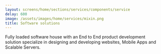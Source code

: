 ```yaml
---
layout: screens/home/sections/services/components/service
delay: 600
image: /assets/images/home/services/mixin.png
title: Software solutions
---
```


Fully loaded software house with an End to End product development solution specialize in designing and developing websites, Mobile Apps and Scalable Servers.
